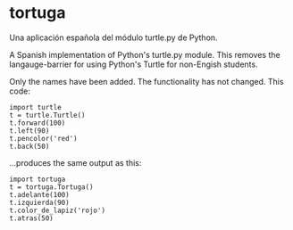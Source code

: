 # tortuga
Una aplicación española del módulo turtle.py de Python.

A Spanish implementation of Python's turtle.py module. This removes the langauge-barrier for using Python's Turtle for non-Engish students.

Only the names have been added. The functionality has not changed. This code:

    import turtle
    t = turtle.Turtle()
    t.forward(100)
    t.left(90)
    t.pencolor('red')
    t.back(50)

...produces the same output as this:

    import tortuga
    t = tortuga.Tortuga()
    t.adelante(100)
    t.izquierda(90)
    t.color_de_lapiz('rojo')
    t.atras(50)
